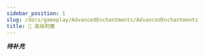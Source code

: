 ```yaml
---
sidebar_position: 1
slug: /docs/gameplay/AdvancedEnchantments/AdvancedEnchantments
title: 📕 高级附魔
---
```


***待补充***